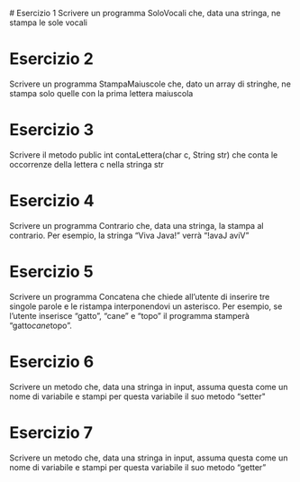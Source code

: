 # Esercizio 1
Scrivere un programma SoloVocali che, data una stringa, ne stampa le sole vocali
# Esercizio 2
Scrivere un programma StampaMaiuscole che, dato un array di stringhe, ne stampa solo quelle con la prima lettera maiuscola
# Esercizio 3
Scrivere il metodo  public int contaLettera(char c, String str) che conta le occorrenze della lettera c nella stringa str
# Esercizio 4
Scrivere un programma Contrario che, data una stringa, la stampa al contrario. Per esempio, la stringa “Viva Java!” verrà “!avaJ aviV”
# Esercizio 5
Scrivere un programma Concatena che chiede all’utente di inserire tre singole parole e le ristampa interponendovi un asterisco. Per esempio, se l’utente inserisce “gatto”, “cane” e “topo” il programma stamperà “gatto*cane*topo”.
# Esercizio 6
Scrivere un metodo che, data una stringa in input, assuma questa come un nome di variabile e stampi per questa variabile il suo metodo “setter"
# Esercizio 7
Scrivere un metodo che, data una stringa in input, assuma questa come un nome di variabile e stampi per questa variabile il suo metodo “getter”
